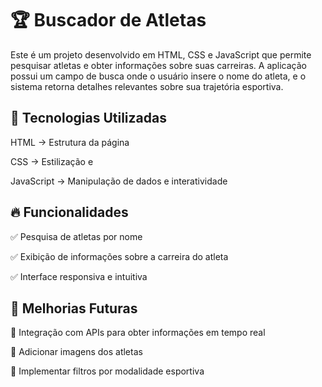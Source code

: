 <h1>🏆 Buscador de Atletas </h1>
<p>Este é um projeto desenvolvido em HTML, CSS e JavaScript que permite pesquisar atletas e obter informações sobre suas carreiras. A aplicação possui um campo de busca onde o usuário insere o nome do atleta, e o sistema retorna detalhes relevantes sobre sua trajetória esportiva.</p>

<h2>🚀 Tecnologias Utilizadas</h2>

HTML → Estrutura da página

CSS → Estilização e 

JavaScript → Manipulação de dados e interatividade

<h2>🔥 Funcionalidades </h2>
✅ Pesquisa de atletas por nome

✅ Exibição de informações sobre a carreira do atleta

✅ Interface responsiva e intuitiva

<h2>📌 Melhorias Futuras</h2>

🔹 Integração com APIs para obter informações em tempo real

🔹 Adicionar imagens dos atletas

🔹 Implementar filtros por modalidade esportiva
